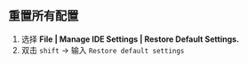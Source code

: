 ## 重置所有配置
1. 选择 **File | Manage IDE Settings | Restore Default Settings.**
2. 双击 `shift` -> 输入 `Restore default settings`

